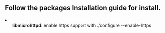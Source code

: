 <h2>Follow the packages Installation guide for install.</h2>
<li>
  <ul><strong>libmicrohttpd</strong>: enable https support with ./configure --enable-https</ul>
</li>
